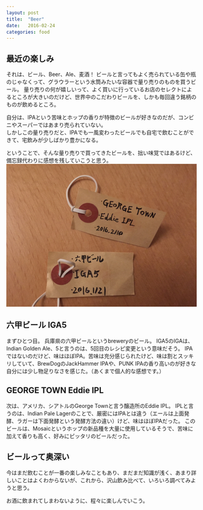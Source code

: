 ```yaml
---
layout: post
title:  "Beer"
date:   2016-02-24
categories: food
---
```

## 最近の楽しみ
それは、ビール、Beer、Ale、麦酒！
ビールと言ってもよく売られている缶や瓶のじゃなくって、グラウラーという水筒みたいな容器で量り売りのものを買うビール。
量り売りの何が嬉しいって、よく買いに行っているお店のセレクトによるところが大きいのだけど、世界中のこだわりビールを、しかも毎回違う銘柄のものが飲めるところ。

自分は、IPAという苦味とホップの香りが特徴のビールが好きなのだが、コンビニやスーパーではあまり売られていない。  
しかしこの量り売りだと、IPAでも一風変わったビールでも自宅で飲むことができて、宅飲みが少しばかり豊かになる。
  
ということで、そんな量り売りで買ってきたビールを、拙い味覚ではあるけど、備忘録代わりに感想を残していこうと思う。
![ラベル](/image/beer_label.jpg)

## 六甲ビール IGA5
まずひとつ目。
兵庫県の六甲ビールというbreweryのビール。
IGA5のIGAは、Indian Golden Ale、5と言うのは、5回目のレシピ変更という意味だそう。
IPAではないのだけど、味はほぼIPA。苦味は充分感じられたけど、味は割とスッキリしていて、BrewDogのJackHammer IPAや、PUNK IPAの香り高いのが好きな自分には少し物足りなさを感じた。（あくまで個人的な感想です。）

## GEORGE TOWN Eddie IPL
次は、アメリカ、シアトルのGeorge Townと言う醸造所のEddie IPL。
IPLと言うのは、Indian Pale Lagerのことで、厳密にはIPAとは違う（エールは上面発酵、ラガーは下面発酵という発酵方法の違い）けど、味はほぼIPAだった。
このビールは、Mosaicというホップの新品種を大量に使用しているそうで、苦味に加えて香りも高く、好みにピッタリのビールだった。

## ビールって奥深い
今はまだ飲むことが一番の楽しみなこともあり、まだまだ知識が浅く、あまり詳しいことはよくわからないが、これから、沢山飲み比べて、いろいろ調べてみようと思う。  

お酒に飲まれてしまわないように、程々に楽しんでいこう。